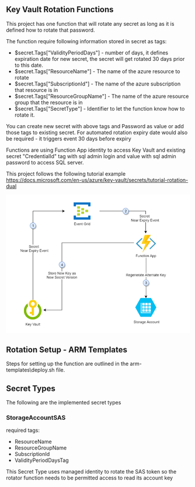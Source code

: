 ## Key Vault Rotation Functions

This project has one function that will rotate any secret as long as it is defined how to rotate that password. 

The function require following information stored in secret as tags:
- $secret.Tags["ValidityPeriodDays"] - number of days, it defines expiration date for new secret, the secret will get rotated 30 days prior to this date. 
- $secret.Tags["ResourceName"] - The name of the azure resource to rotate
- $secret.Tags["SubscriptionId"] - The name of the azure subscription that resource is in
- $secret.Tags["ResourceGroupName"] - The name of the azure resource group that the resource is in
- $secret.Tags["SecretType"] - Identifier to let the function know how to rotate it. 

You can create new secret with above tags and Password as value or add those tags to existing secret. For automated rotation expiry date would also be required - it triggers event 30 days before expiry

Functions are using Function App identity to access Key Vault and existing secret "CredentialId" tag with sql admin login and value with sql admin password to access SQL server.

This project follows the following tutorial example
https://docs.microsoft.com/en-us/azure/key-vault/secrets/tutorial-rotation-dual

![](https://github.com/3mcloud/azure-keyvault-rotator/blob/main/docs/architecture.png)

## Rotation Setup - ARM Templates
Steps for setting up the function are outlined in the arm-templates\deploy.sh file. 

## Secret Types
The following are the implemented secret types
### StorageAccountSAS
required tags:
- ResourceName
- ResourceGroupName
- SubscriptionId
- ValidityPeriodDaysTag

This Secret Type uses managed identity to rotate the SAS token so the rotator function needs to be permitted access to read its account key


